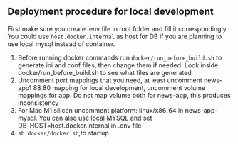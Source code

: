 ## Deployment procedure for local development

First make sure you create .env file in root folder and fill it correspondingly. You could use `host.docker.internal` as host for DB if you are planning to use local mysql instead of container.

1. Before running docker commands run `docker/run_before_build.sh` to generate ini and conf files, then change them if needed. Look inside docker/run_before_build.sh to see what files are generated
2. Uncomment port mappings that you need, at least uncomment news-app1 88:80 mapping for local development, uncomment volume mappings for app. Do not map volume both for news-app, this produces inconsistency
3. For Mac M1 silicon uncomment platform: linux/x86_64 in news-app-mysql. You can also use local MYSQL and set DB_HOST=host.docker.internal in .env file
4. `sh docker/docker.sh`,to startup
